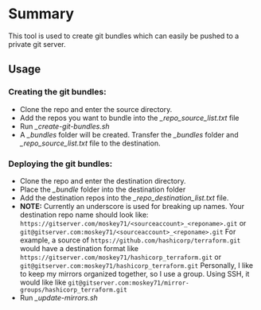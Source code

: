 # Summary
This tool is used to create git bundles which can easily be pushed to a private git server.

## Usage

### Creating the git bundles:

* Clone the repo and enter the source directory.
* Add the repos you want to bundle into the _\_repo\_source\_list.txt_ file
* Run _\_create-git-bundles.sh_
* A _\_bundles_ folder will be created.  Transfer the _\_bundles_ folder and _\_repo\_source\_list.txt_ file to the destination.

### Deploying the git bundles:

* Clone the repo and enter the destination directory.
* Place the _\_bundle_ folder into the destination folder
* Add the destination repos into the _\_repo\_destination\_list.txt_ file.
* **NOTE:** Currently an underscore is used for breaking up names.  Your destination repo name should look like:  `https://gitserver.com/moskey71/<sourceaccount>_<reponame>.git` or `git@gitserver.com:moskey71/<sourceaccount>_<reponame>.git`  For example, a source of `https://github.com/hashicorp/terraform.git` would have a destination format like `https://gitserver.com/moskey71/hashicorp_terraform.git`
or
`git@gitserver.com:moskey71/hashicorp_terraform.git`
Personally, I like to keep my mirrors organized together, so I use a group.  Using SSH, it would like like `git@gitserver.com:moskey71/mirror-groups/hashicorp_terraform.git`
* Run _\_update-mirrors.sh_

